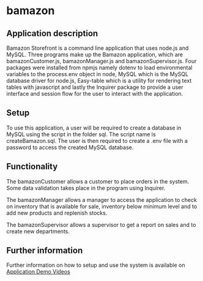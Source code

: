 # bamazon


## Application description
Bamazon Storefront is a command line application that uses node.js and MySQL. Three programs make up the Bamazon application, which are bamazonCustomer.js, bamazonManager.js and bamazonSupervisor.js. Four packages were installed from npmjs namely dotenv to load environmental variables to the process.env object in node, MySQL which is the MySQL database driver for node.js, Easy-table which is a utility for rendering text tables with javascript and lastly the Inquirer package to provide a user interface and session flow for the user to interact with the application.


## Setup
To use this application, a user will be required to create a database in MySQL using the script in the folder sql. The script name is createBamazon.sql. The user is then required to create a .env file with a password to access the created MySQL database.


## Functionality
The bamazonCustomer allows a customer to place orders in the system. Some data validation takes place in the program using Inquirer.


The bamazonManager allows a manager to access the application to check on inventory that is available for sale, inventory below minimum level and to add new products and replenish stocks.


The bamazonSupervisor allows a supervisor to get a report on sales and to create new departments.


## Further information
Further information on how to setup and use the system is available on 
[Application Demo Videos](https://drive.google.com/drive/folders/1AvKI0r8PcrNBCIans32TF9Znfu0pP-Ht?usp=sharing)

